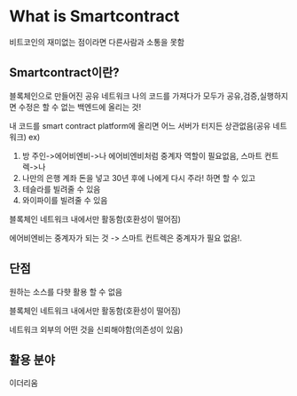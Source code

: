 # What is Smartcontract


비트코인의 재미없는 점이라면 다른사람과 소통을 못함

## Smartcontract이란?
블록체인으로 만들어진 공유 네트워크
나의 코드를 가져다가 모두가 공유,검증,실행하지면 수정은 할 수 없는 백엔드에 올리는 것!

내 코드를 smart contract platform에 올리면 어느 서버가 터지든 상관없음(공유 네트워크)
ex)
1. 방 주인->에어비엔비->나 에어비엔비처럼 중계자 역할이 필요없음,
스마트 컨트렉->나
2. 나만의 은행 계좌 돈을 넣고 30년 후에 나에게 다시 주라! 하면 할 수 있고
3. 테슬라를 빌려줄 수 있음
4. 와이파이를 빌려줄 수 있음


블록체인 네트워크 내에서만 활동함(호환성이 떨어짐)

에어비엔비는 중계자가 되는 것 -> 스마트 컨트렉은 중계자가 필요 없음!.



## 단점
원하는 소스를 다햣 활용 할 수 없음

블록체인 네트워크 내에서만 활동함(호환성이 떨어짐)

네트워크 외부의 어떤 것을 신뢰해야함(의존성이 있음)
## 활용 분야
이더리움